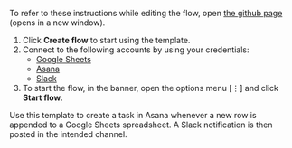 To refer to these instructions while editing the flow, open [the github page](https://github.com/ot4i/app-connect-templates/tree/master/resources/markdown/Create%20a%20task%20in%20Asana%20whenever%20a%20new%20row%20is%20appended%20in%20Google%20Sheets_instructions.md) (opens in a new window).

1. Click **Create flow** to start using the template.
2. Connect to the following accounts by using your credentials:
   - [Google Sheets](https://www.ibm.com/docs/en/app-connect/saas?topic=apps-google-sheets)
   - [Asana](https://www.ibm.com/docs/en/app-connect/saas?topic=apps-asana) 
   - [Slack](https://www.ibm.com/docs/en/app-connect/saas?topic=apps-slack)
3. To start the flow, in the banner, open the options menu [⋮] and click **Start flow**.


Use this template to create a task in Asana whenever a new row is appended to a Google Sheets spreadsheet. A Slack notification is then posted in the intended channel.




